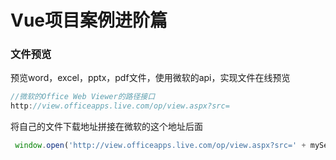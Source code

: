 # Vue项目案例进阶篇

### 文件预览

预览word，excel，pptx，pdf文件，使用微软的api，实现文件在线预览

```js
//微软的Office Web Viewer的路径接口
http://view.officeapps.live.com/op/view.aspx?src=
```

将自己的文件下载地址拼接在微软的这个地址后面

```js
 window.open('http://view.officeapps.live.com/op/view.aspx?src=' + mySelfFilePath, '_target');
```

